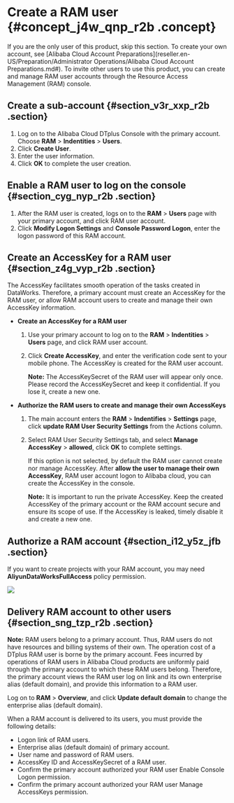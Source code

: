 # Create a RAM user {#concept_j4w_qnp_r2b .concept}

If you are the only user of this product, skip this section. To create your own account, see [Alibaba Cloud Account Preparations](reseller.en-US/Preparation/Administrator Operations/Alibaba Cloud Account Preparations.md#). To invite other users to use this product, you can create and manage RAM user accounts through the Resource Access Management \(RAM\) console.

## Create a sub-account {#section_v3r_xxp_r2b .section}

1.  Log on to the Alibaba Cloud DTplus Console with the primary account. Choose **RAM** \> **Indentities** \> **Users**.
2.  Click **Create User**.
3.  Enter the user information.
4.  Click **OK** to complete the user creation.

## Enable a RAM user to log on the console {#section_cyg_nyp_r2b .section}

1.  After the RAM user is created, logs on to the **RAM** \> **Users** page with your primary account, and click RAM user account.
2.  Click **Modify Logon Settings** and **Console Password Logon**, enter the logon password of this RAM account.

## Create an AccessKey for a RAM user {#section_z4g_vyp_r2b .section}

The AccessKey facilitates smooth operation of the tasks created in DataWorks. Therefore, a primary account must create an AccessKey for the RAM user, or allow RAM account users to create and manage their own AccessKey information.

-   **Create an AccessKey for a RAM user**
    1.  Use your primary account to log on to the **RAM** \> **Indentities** \> **Users** page, and click RAM user account.
    2.  Click **Create AccessKey**, and enter the verification code sent to your mobile phone. The AccessKey is created for the RAM user account.

        **Note:** The AccessKeySecret of the RAM user will appear only once. Please record the AccessKeySecret and keep it confidential. If you lose it, create a new one.

-   **Authorize the RAM users to create and manage their own AccessKeys**
    1.  The main account enters the **RAM** \> **Indentifies** \> **Settings** page, click **update RAM User Security Settings** from the Actions column.
    2.  Select RAM User Security Settings tab, and select **Manage AccessKey** \> **allowed**, click **OK** to complete settings.

        If this option is not selected, by default the RAM user cannot create nor manage AccessKey. After **allow the user to manage their own AccessKey**, RAM user account logon to Alibaba cloud, you can create the AccessKey in the console.

        **Note:** It is important to run the private AccessKey. Keep the created AccessKey of the primary account or the RAM account secure and ensure its scope of use. If the AccessKey is leaked, timely disable it and create a new one.


## Authorize a RAM account {#section_i12_y5z_jfb .section}

If you want to create projects with your RAM account, you may need **AliyunDataWorksFullAccess** policy permission.

![](http://static-aliyun-doc.oss-cn-hangzhou.aliyuncs.com/assets/img/16176/154804175913331_en-US.png)

## Delivery RAM account to other users {#section_sng_tzp_r2b .section}

**Note:** RAM users belong to a primary account. Thus, RAM users do not have resources and billing systems of their own. The operation cost of a DTplus RAM user is borne by the primary account. Fees incurred by operations of RAM users in Alibaba Cloud products are uniformly paid through the primary account to which these RAM users belong. Therefore, the primary account views the RAM user log on link and its own enterprise alias \(default domain\), and provide this information to a RAM user.

Log on to **RAM** \> **Overview**, and click **Update default domain** to change the enterprise alias \(default domain\).

When a RAM account is delivered to its users, you must provide the following details:

-   Logon link of RAM users.
-   Enterprise alias \(default domain\) of primary account.
-   User name and password of RAM users.
-   AccessKey ID and AccessKeySecret of a RAM user.
-   Confirm the primary account authorized your RAM user Enable Console Logon permission.
-   Confirm the primary account authorized your RAM user Manage AccessKeys permission.

